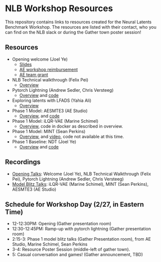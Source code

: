 # NLB Workshop Resources

This repository contains links to resources created for the Neural Latents Benchmark Workshop.
The resources are listed with their contact, who you can find on the NLB slack or during the Gather town poster session!

## Resources
- Opening welcome (Joel Ye)
  - [Slides](https://docs.google.com/presentation/d/1lQ9EwHJ7DAFw49nUAtYj3c2gf-gwalXiD1agKUC4SzA/edit?usp=sharing)
  - [AE workshop reimbursement](https://docs.google.com/forms/d/e/1FAIpQLSdEPy5izEzPvPxOEKOp01mpm8xsdtHG3jnbtXlafFTiqVCmdA/viewform)
  - [AE team grant](https://docs.google.com/forms/d/e/1FAIpQLScDi7aKF_2G5HcWVFmQC9ImmNhtNnyCN0C-AKNMBNj9Xo_jZw/viewform)
- NLB Technical walkthrough (Felix Pei)
  - [Overview](https://github.com/neurallatents/nlb_workshop/blob/main/nlb_technical/nlb_technical_walkthrough.ipynb)
- Pytorch Lightning (Andrew Sedler, Chris Versteeg)
  - [Overview](https://github.com/neurallatents/nlb_workshop_resources/blob/main/pytorch_lightning.pdf) and [code](https://github.com/arsedler9/nlb-lightning)
- Exploring latents with LFADS (Yahia Ali)
  - [Overview](https://github.com/snel-repo/lfads-tutorial/blob/main/lfads_tutorial.ipynb)
- Phase 1 Model: AESMTE3 (AE Studio)
  - [Overview](https://github.com/neurallatents/nlb_workshop_resources/blob/main/ae_nlb.pdf), and [code](https://github.com/agencyenterprise/ae-nlb-2021)
- Phase 1 Model: iLQR-VAE (Marine Schimel)
  - [Overview](https://github.com/neurallatents/nlb_workshop_resources/blob/main/ilqr_vae_demo.md), code in docker as described in overview.
- Phase 1 Model: MINT (Sean Perkins)
  - [Overview](https://github.com/neurallatents/nlb_workshop_resources/blob/main/MINT.pdf), and [video](https://www.youtube.com/watch?v=zJhTOjtBciU), code not available at this time.
- Phase 1 Baseline: NDT (Joel Ye)
  - [Overview](https://docs.google.com/presentation/d/1YVyJVMUMNWx-yJ00Pe7H71Ie2Qwjd7vxMBiVg5W-BoE/edit?usp=sharing) and [code](https://github.com/snel-repo/neural-data-transformers)

## Recordings
- [Opening Talks](https://youtu.be/Tu07Bh7Nhcs): Welcome (Joel Ye), NLB Technical Walkthrough (Felix Pei), Pytorch Lightning (Andrew Sedler, Chris Versteeg)
- [Model Blitz Talks](https://youtu.be/a_wzMx1IRz0): iLQR-VAE (Marine Schimel), MINT (Sean Perkins), AESMTE3 (AE Studio)

## Schedule for Workshop Day (2/27, in Eastern Time)
- 12-12:30PM: Opening (Gather presentation room)
- 12:30-12:45PM: Ramp-up with pytorch lightning (Gather presentation room)
- 2:15-3: Phase 1 model blitz talks (Gather Presentation room), from AE Studio, Marine Schimel, Sean Perkins
- 3-4: Resource Poster Session (middle-left of gather town).
- 5: Casual conversation and games! (Gather announcement, TBD)
